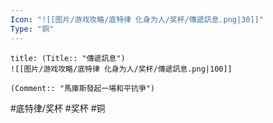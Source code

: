 ```yaml
---
Icon: "![[图片/游戏攻略/底特律 化身为人/奖杯/傳遞訊息.png|30]]"
Type: "铜"
---
```

```ad-common-bronze-trophy
title: (Title:: "傳遞訊息")
![[图片/游戏攻略/底特律 化身为人/奖杯/傳遞訊息.png|100]]

(Comment:: "馬庫斯發起一場和平抗爭")
```

#底特律/奖杯 #奖杯 #铜
